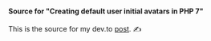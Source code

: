 #### Source for "Creating default user initial avatars in PHP 7"

This is the source for my dev.to [post]. ✍️

[post]: https://dev.to/thinkverse/creating-default-user-initial-avatars-in-php-7-1gf1
